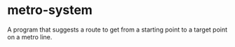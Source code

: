 # metro-system

A program that suggests a route to get from a starting point to a target point on a metro line.
